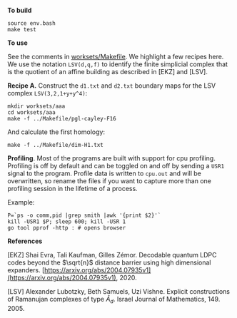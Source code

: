 __To build__

```
source env.bash
make test
```

__To use__

See the comments in [worksets/Makefile](worksets/Makefile).  We highlight a few recipes here.  We use the notation `LSV(d,q,f)` to
identify the finite simplicial complex that is the quotient of an affine building as described in [EKZ] and [LSV].

**Recipe A.** Construct the `d1.txt` and `d2.txt` boundary maps for the LSV complex `LSV(3,2,1+y+y^4)`:

```
mkdir worksets/aaa
cd worksets/aaa
make -f ../Makefile/pgl-cayley-F16
```
And calculate the first homology:
```
make -f ../Makefile/dim-H1.txt
```

**Profiling**. Most of the programs are built with support for cpu profiling.  Profiling is off by default and can be toggled on and off by sending a `USR1` signal to the program.  Profile data is written to `cpu.out` and will be overwritten, so rename the files if you want to capture more than one profiling session in the lifetime of a process.

Example:
```
P=`ps -o comm,pid |grep smith |awk '{print $2}'`
kill -USR1 $P; sleep 600; kill -USR 1
go tool pprof -http : # opens browser
```

__References__

[EKZ] Shai Evra, Tali Kaufman, Gilles Zémor. Decodable quantum LDPC codes beyond the $\sqrt{n}$ distance barrier using high dimensional expanders. [https://arxiv.org/abs/2004.07935v1](https://arxiv.org/abs/2004.07935v1), 2020.

[LSV] Alexander Lubotzky, Beth Samuels, Uzi Vishne. Explicit constructions of Ramanujan complexes of type $\widetilde{A}_d$. Israel Journal of Mathematics, 149. 2005.
